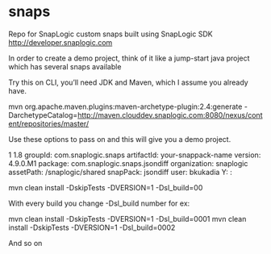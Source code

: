 # snaps
Repo for SnapLogic custom snaps built using SnapLogic SDK http://developer.snaplogic.com

In order to create a demo project, think of it like a jump-start java project which has several snaps available

Try this on CLI, you’ll need JDK and Maven, which I assume you already have.

mvn org.apache.maven.plugins:maven-archetype-plugin:2.4:generate -DarchetypeCatalog=http://maven.clouddev.snaplogic.com:8080/nexus/content/repositories/master/


Use these options to pass on and this will give you a demo project.
 
1
1.8
groupId: com.snaplogic.snaps
artifactId: your-snappack-name
version: 4.9.0.M1
package: com.snaplogic.snaps.jsondiff
organization: snaplogic
assetPath: /snaplogic/shared
snapPack: jsondiff
user: bkukadia
Y: :
 
mvn clean install -DskipTests -DVERSION=1 -Dsl_build=00

With every build you change -Dsl_build number for ex:

mvn clean install -DskipTests -DVERSION=1 -Dsl_build=0001
mvn clean install -DskipTests -DVERSION=1 -Dsl_build=0002

And so on

